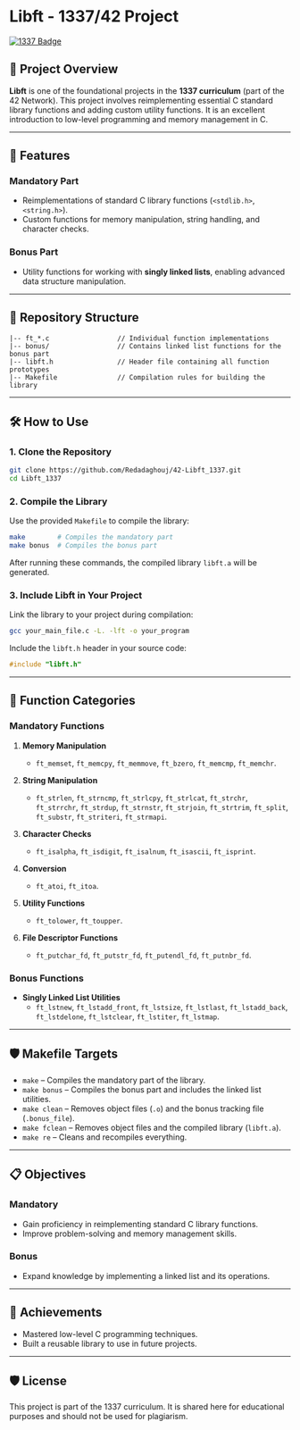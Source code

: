 # Libft - 1337/42 Project  

[![1337 Badge](https://img.shields.io/badge/1337-Project-blue)](https://www.42network.org/)  

## 📜 Project Overview  

**Libft** is one of the foundational projects in the **1337 curriculum** (part of the 42 Network). This project involves reimplementing essential C standard library functions and adding custom utility functions. It is an excellent introduction to low-level programming and memory management in C.  

---

## 🚀 Features  

### Mandatory Part  
- Reimplementations of standard C library functions (`<stdlib.h>`, `<string.h>`).  
- Custom functions for memory manipulation, string handling, and character checks.  

### Bonus Part  
- Utility functions for working with **singly linked lists**, enabling advanced data structure manipulation.  

---

## 📂 Repository Structure  

```plaintext  
|-- ft_*.c                 // Individual function implementations  
|-- bonus/                 // Contains linked list functions for the bonus part  
|-- libft.h                // Header file containing all function prototypes  
|-- Makefile               // Compilation rules for building the library  
```  

---

## 🛠️ How to Use  

### 1. Clone the Repository  
```bash  
git clone https://github.com/Redadaghouj/42-Libft_1337.git  
cd Libft_1337  
```  

### 2. Compile the Library  

Use the provided `Makefile` to compile the library:  
```bash  
make        # Compiles the mandatory part  
make bonus  # Compiles the bonus part  
```  

After running these commands, the compiled library `libft.a` will be generated.  

### 3. Include Libft in Your Project  

Link the library to your project during compilation:  
```bash  
gcc your_main_file.c -L. -lft -o your_program  
```  

Include the `libft.h` header in your source code:  
```c  
#include "libft.h"  
```  

---

## 📖 Function Categories  

### Mandatory Functions  

1. **Memory Manipulation**  
   - `ft_memset`, `ft_memcpy`, `ft_memmove`, `ft_bzero`, `ft_memcmp`, `ft_memchr`.  

2. **String Manipulation**  
   - `ft_strlen`, `ft_strncmp`, `ft_strlcpy`, `ft_strlcat`, `ft_strchr`, `ft_strrchr`, `ft_strdup`, `ft_strnstr`, `ft_strjoin`, `ft_strtrim`, `ft_split`, `ft_substr`, `ft_striteri`, `ft_strmapi`.  

3. **Character Checks**  
   - `ft_isalpha`, `ft_isdigit`, `ft_isalnum`, `ft_isascii`, `ft_isprint`.  

4. **Conversion**  
   - `ft_atoi`, `ft_itoa`.  

5. **Utility Functions**  
   - `ft_tolower`, `ft_toupper`.  

6. **File Descriptor Functions**  
   - `ft_putchar_fd`, `ft_putstr_fd`, `ft_putendl_fd`, `ft_putnbr_fd`.  

### Bonus Functions  

- **Singly Linked List Utilities**  
   - `ft_lstnew`, `ft_lstadd_front`, `ft_lstsize`, `ft_lstlast`, `ft_lstadd_back`, `ft_lstdelone`, `ft_lstclear`, `ft_lstiter`, `ft_lstmap`.  

---

## 🛡️ Makefile Targets  

- `make` – Compiles the mandatory part of the library.  
- `make bonus` – Compiles the bonus part and includes the linked list utilities.  
- `make clean` – Removes object files (`.o`) and the bonus tracking file (`.bonus_file`).  
- `make fclean` – Removes object files and the compiled library (`libft.a`).  
- `make re` – Cleans and recompiles everything.  

---

## 📋 Objectives  

### Mandatory  
- Gain proficiency in reimplementing standard C library functions.  
- Improve problem-solving and memory management skills.  

### Bonus  
- Expand knowledge by implementing a linked list and its operations.  

---

## 🌟 Achievements  

- Mastered low-level C programming techniques.  
- Built a reusable library to use in future projects.  

---

## 🛡️ License  

This project is part of the 1337 curriculum. It is shared here for educational purposes and should not be used for plagiarism.
